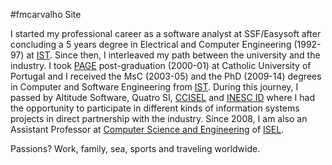 #fmcarvalho Site

I started my professional career as a software analyst at SSF/Easysoft after 
concluding a 5 years degree in Electrical and Computer Engineering (1992-97) at 
[IST](https://tecnico.ulisboa.pt/). Since then, I interleaved my path between the 
university and the industry.
I took [PAGE](https://www.clsbe.lisboa.ucp.pt/pt-pt/executive-education/open-programs/programa-avancado-de-gestao-para-executivos-page)
post-graduation (2000-01) at Catholic University of Portugal and I received the 
MsC (2003-05) and the PhD (2009-14) degrees in Computer and Software Engineering 
from [IST]( https://tecnico.ulisboa.pt/). 
During this journey, I passed by Altitude Software, Quatro SI, [CCISEL]( http://www.cc.isel.ipl.pt/)
and [INESC ID]( https://www.inesc-id.pt/) where I had the opportunity to
participate in different kinds of information systems projects in direct
partnership with the industry. 
Since 2008, I am also an Assistant Professor at 
[Computer Science and Engineering]( https://www.isel.pt/cursos/licenciaturas/engenharia-informatica-e-computadores)
of [ISEL](https://www.isel.pt/).

Passions? Work, family, sea, sports and traveling worldwide.